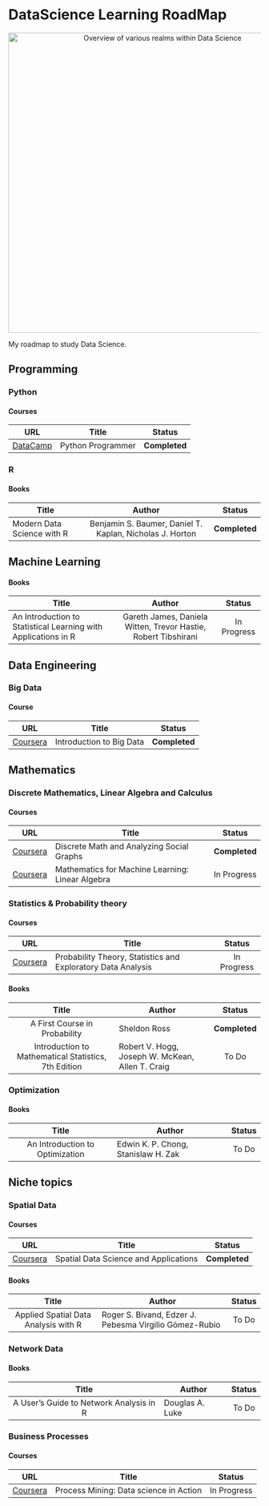 # DataScience Learning RoadMap

<p align="center"> 
<img src="../DataScience_Overview.jpg" alt="Overview of various realms within Data Science" width="600">
</p>

My roadmap to study Data Science.

## Programming
### Python
#### Courses
| URL | Title | Status |
| :---: | --- | :---: |
| [DataCamp](https://www.datacamp.com/tracks/python-programmer) | Python Programmer | **Completed** |

### R
#### Books
| Title | Author | Status |
| --- | :---: | :---: |
| Modern Data Science with R | Benjamin S. Baumer, Daniel T. Kaplan, Nicholas J. Horton | **Completed** |

## Machine Learning
#### Books
| Title | Author | Status |
| --- | :---: | :---: |
| An Introduction to Statistical Learning with Applications in R | Gareth James, Daniela Witten, Trevor Hastie, Robert Tibshirani | In Progress|

## Data Engineering
### Big Data
#### Course
| URL | Title | Status |
| :---: | --- | :---: |
| [Coursera](https://www.coursera.org/learn/big-data-introduction) | Introduction to Big Data | **Completed** |

## Mathematics

### Discrete Mathematics, Linear Algebra and Calculus
#### Courses
| URL | Title | Status |
| :---: | --- | :---: |
| [Coursera](https://www.coursera.org/learn/discrete-math-and-analyzing-social-graphs)| Discrete Math and Analyzing Social Graphs | **Completed** |
| [Coursera](https://www.coursera.org/learn/linear-algebra-machine-learning)| Mathematics for Machine Learning: Linear Algebra | In Progress |

### Statistics & Probability theory
#### Courses
| URL | Title | Status |
| :---: | --- | :---: |
| [Coursera](https://www.coursera.org/learn/probability-theory-statistics)| Probability Theory, Statistics and Exploratory Data Analysis | In Progress |
#### Books
| Title | Author | Status |
| :---: | --- | :---: |
| A First Course in Probability| Sheldon Ross| **Completed** |
| Introduction to Mathematical Statistics, 7th Edition| Robert V. Hogg, Joseph W. McKean, Allen T. Craig| To Do |


### Optimization
#### Books
| Title | Author | Status |
| :---: | --- | :---: |
| An Introduction to Optimization| Edwin K. P. Chong, Stanislaw H. Zak| To Do |

## Niche topics 
### Spatial Data
#### Courses
| URL | Title | Status |
| :---: | --- | :---: |
| [Coursera](https://www.coursera.org/learn/spatial-data-science)| Spatial Data Science and Applications | **Completed** |
#### Books
| Title | Author | Status |
| :---: | --- | :---: |
| Applied Spatial Data Analysis with R| Roger S. Bivand, Edzer J. Pebesma Virgilio Gómez-Rubio| To Do |

### Network Data
#### Books
| Title | Author | Status |
| :---: | --- | :---: |
| A User’s Guide to Network Analysis in R| Douglas A. Luke| To Do |

### Business Processes
#### Courses
| URL | Title | Status |
| :---: | --- | :---: |
| [Coursera](https://www.coursera.org/learn/process-mining)| Process Mining: Data science in Action | In Progress |